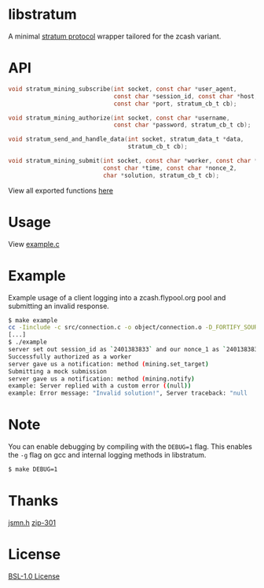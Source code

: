 # libstratum

A minimal [stratum protocol](https://en.bitcoin.it/wiki/Stratum_mining_protocol) wrapper tailored for the zcash variant.

# API

```c
void stratum_mining_subscribe(int socket, const char *user_agent,
                              const char *session_id, const char *host,
                              const char *port, stratum_cb_t cb);

void stratum_mining_authorize(int socket, const char *username,
                              const char *password, stratum_cb_t cb);

void stratum_send_and_handle_data(int socket, stratum_data_t *data,
                                  stratum_cb_t cb);

void stratum_mining_submit(int socket, const char *worker, const char *job_id,
                           const char *time, const char *nonce_2,
                           char *solution, stratum_cb_t cb);
```

View all exported functions [here](https://github.com/blazewashere/libstratum/tree/master/include/libstratum)

# Usage

View [example.c](https://github.com/blazewashere/libstratum/blob/master/example.c)

# Example

Example usage of a client logging into a zcash.flypool.org pool and
submitting an invalid response.

```sh
$ make example
cc -Iinclude -c src/connection.c -o object/connection.o -D_FORTIFY_SOURCE=2 -fstack-clash-protection -pedantic -Wall -Wextra -Wcast-align -Wcast-qual -Wformat=2 -Winit-self -Wlogical-op -Wmissing-declarations -Wmissing-include-dirs -Wredundant-decls -Wshadow -Wstrict-overflow=5
[...]
$ ./example
server set out session_id as `2401383833` and our nonce_1 as `2401383833`
Successfully authorized as a worker
server gave us a notification: method (mining.set_target)
Submitting a mock submission
server gave us a notification: method (mining.notify)
example: Server replied with a custom error ((null))
example: Error message: "Invalid solution!", Server traceback: "null
```

# Note

You can enable debugging by compiling with the `DEBUG=1` flag.
This enables the `-g` flag on gcc and internal logging methods in libstratum.

```sh
$ make DEBUG=1
```

# Thanks

[jsmn.h](https://github.com/zserge/jsmn)
[zip-301](https://zips.z.cash/zip-0301)

# License

[BSL-1.0 License](https://github.com/BlazeWasHere/libstratum/blob/master/LICENSE)
